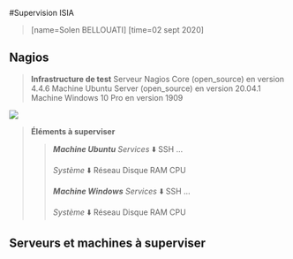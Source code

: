 #Supervision ISIA
> [name=Solen BELLOUATI] [time=02 sept 2020]
## Nagios

> **Infrastructure de test**
> Serveur Nagios Core (open_source) en version 4.4.6
> Machine Ubuntu Server (open_source) en version 20.04.1
> Machine Windows 10 Pro en version 1909


![](https://i.imgur.com/zwyPB3X.png)


> **Éléments à superviser**
> > ***Machine Ubuntu***
> > *Services* :arrow_down:
> > SSH
> > ...
> > 
> > *Système* :arrow_down:
> > Réseau
> > Disque
> > RAM
> > CPU
> > 
> > ***Machine Windows***
> > *Services* :arrow_down:
> > SSH
> > ...
> > 
> > *Système* :arrow_down:
> > Réseau
> > Disque
> > RAM
> > CPU
> > 

## Serveurs et machines à superviser

